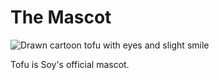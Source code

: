 # The Mascot

![Drawn cartoon tofu with eyes and slight smile](/images/tofu.png)

Tofu is Soy's official mascot.
